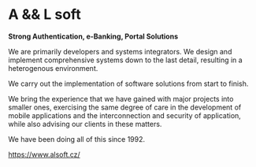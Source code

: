 # A && L soft

**Strong Authentication, e-Banking, Portal Solutions**

We are primarily developers and systems integrators. We design and implement comprehensive systems down to the last detail, resulting in a heterogenous environment.

We carry out the implementation of software solutions from start to finish.

We bring the experience that we have gained with major projects into smaller ones, exercising the same degree of care in the development of mobile applications and the  interconnection and security of application, while also advising our clients in these matters.

We have been doing all of this since 1992.

https://www.alsoft.cz/
